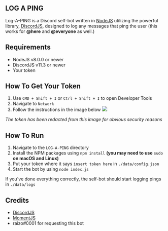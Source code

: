 ## LOG A PING

Log-A-PING is a Discord self-bot written in [NodeJS](https://nodejs.org) utilizing the powerful library, [DiscordJS](https://discord.js.org), designed to log any messages that ping the user (this works for **@here** and **@everyone** as well.)

## Requirements

- NodeJS v8.0.0 or newer  
- DiscordJS v11.3 or newer  
- Your token  
  
## How To Get Your Token
1. Use `CMD + Shift + I` or `Ctrl + Shift + I` to open Developer Tools  
2. Navigate to `Network`
3. Follow the instructions in the image below
![](https://www.hacker-hub.com/images/gettoken.png)   
  
*The token has been redacted from this image for obvious security reasons*

## How To Run

1. Navigate to the `LOG-A-PING` directory  
2. Install the NPM packages using `npm install` **(you may need to use** `sudo` **on macOS and Linux)**  
3. Put your token where it says `insert token here` in `./data/config.json`
4. Start the bot by using `node index.js`  
  
If you've done everything correctly, the self-bot should start logging pings in `./data/logs`

## Credits

- [DiscordJS](https://discord.js.org)  
- [MomentJS](https://momentjs.com/)
- raizo#0001 for requesting this bot
